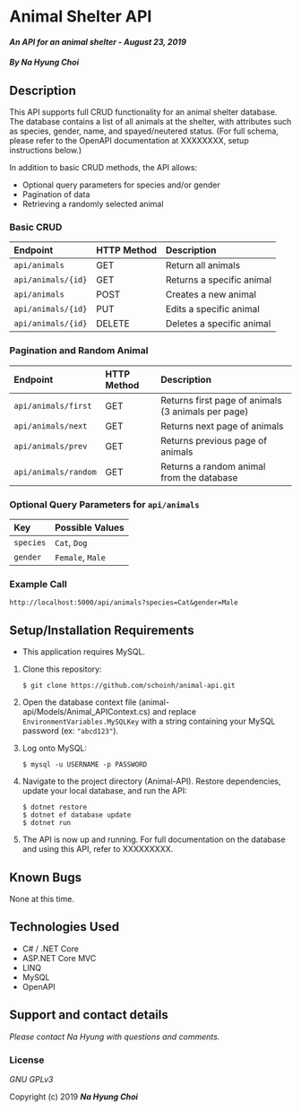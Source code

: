 # Animal Shelter API

#### _An API for an animal shelter - August 23, 2019_

#### _By **Na Hyung Choi**_

## Description

This API supports full CRUD functionality for an animal shelter database. The database contains a list of all animals at the shelter, with attributes such as species, gender, name, and spayed/neutered status. (For full schema, please refer to the OpenAPI documentation at XXXXXXXX, setup instructions below.) 

In addition to basic CRUD methods, the API allows:
* Optional query parameters for species and/or gender
* Pagination of data
* Retrieving a randomly selected animal

### **Basic CRUD**
| Endpoint | HTTP Method | Description |
| :------------- | :------------- | :------------- |
| `api/animals` | GET | Return all animals |
| `api/animals/{id}` | GET | Returns a specific animal |
| `api/animals` | POST | Creates a new animal |
| `api/animals/{id}` | PUT | Edits a specific animal |
| `api/animals/{id}` | DELETE | Deletes a specific animal |

### **Pagination and Random Animal**
| Endpoint | HTTP Method | Description |
| :------------- | :------------- | :------------- |
| `api/animals/first` | GET | Returns first page of animals (3 animals per page) |
| `api/animals/next` | GET | Returns next page of animals |
| `api/animals/prev` | GET | Returns previous page of animals |
| `api/animals/random` | GET | Returns a random animal from the database |

### **Optional Query Parameters for `api/animals`**
| Key | Possible Values |
| :------------- | :------------- |
| `species` | `Cat`, `Dog` |
| `gender` | `Female`, `Male` |

### **Example Call**
```
http://localhost:5000/api/animals?species=Cat&gender=Male
```

## Setup/Installation Requirements

* This application requires MySQL.

1. Clone this repository:
    ```
    $ git clone https://github.com/schoinh/animal-api.git
    ```
2. Open the database context file (animal-api/Models/Animal_APIContext.cs) and replace `EnvironmentVariables.MySQLKey` with a string containing your MySQL password (ex: `"abcd123"`).

3. Log onto MySQL:
    ```
    $ mysql -u USERNAME -p PASSWORD
    ```
5. Navigate to the project directory (Animal-API). Restore dependencies, update your local database, and run the API:
    ```
    $ dotnet restore
    $ dotnet ef database update
    $ dotnet run
    ```
7. The API is now up and running. For full documentation on the database and using this API, refer to XXXXXXXXX.

## Known Bugs
None at this time.

## Technologies Used
* C# / .NET Core
* ASP.NET Core MVC
* LINQ
* MySQL
* OpenAPI

## Support and contact details

_Please contact Na Hyung with questions and comments._

### License

*GNU GPLv3*

Copyright (c) 2019 **_Na Hyung Choi_**